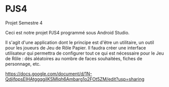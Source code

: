 # PJS4
Projet Semestre 4

Ceci est notre projet PJS4 programmé sous Android Studio.

Il s'agit d'une application dont le principe est d'être un utilitaire, un outil pour les joueurs de Jeu de Rôle Papier. Il faudra créer une interface utilisateur qui permettra de configurer tout ce qui est nécessaire pour le Jeu de Rôle : dés aléatoires au nombre de faces souhaitées, fiches de personnage, etc.

https://docs.google.com/document/d/1N-QdjifppsElHAtggqgilKSMIqh6Ambarg1o2FOt5ZM/edit?usp=sharing
